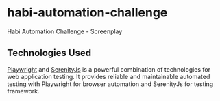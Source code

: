 # habi-automation-challenge
Habi Automation Challenge - Screenplay

## Technologies Used

[Playwright](https://playwright.dev/) and [SerenityJs](https://serenity-js.org/) is a powerful combination of technologies for web application testing. It provides reliable and maintainable automated testing with Playwright for browser automation and SerenityJs for testing framework.
